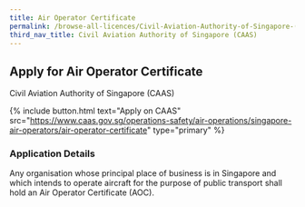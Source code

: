 ```yaml
---
title: Air Operator Certificate
permalink: /browse-all-licences/Civil-Aviation-Authority-of-Singapore-(CAAS)/Air-Operator-Certificate
third_nav_title: Civil Aviation Authority of Singapore (CAAS)
---
```


## Apply for Air Operator Certificate

Civil Aviation Authority of Singapore (CAAS)

{% include button.html text="Apply on CAAS" src="https://www.caas.gov.sg/operations-safety/air-operations/singapore-air-operators/air-operator-certificate" type="primary" %}

<H3>Application Details</H3>

<p>Any organisation whose principal place of business is in Singapore and which intends to operate aircraft for the purpose of public transport shall hold an Air Operator Certificate (AOC).</p>

